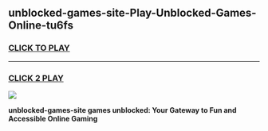 
## unblocked-games-site-Play-Unblocked-Games-Online-tu6fs
<h3>
<a href="https://premium76.site?title=unblocked-games-site&ref=25A">CLICK TO PLAY</a></h3>
<hr>

<h3>
<a href="https://premium76.site?title=unblocked-games-site&ref=25A">CLICK 2 PLAY</a>
  
</h3>

<a href="https://premium76.site?title=unblocked-games-site&ref=25A"><img src="https://clearcache.store/games.png"></a>


**unblocked-games-site games unblocked: Your Gateway to Fun and Accessible Online Gaming**
